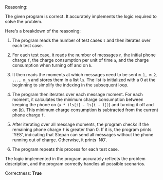 Reasoning:

The given program is correct. It accurately implements the logic required to solve the problem.

Here's a breakdown of the reasoning:

1. The program reads the number of test cases `t` and then iterates over each test case.

2. For each test case, it reads the number of messages `n`, the initial phone charge `f`, the charge consumption per unit of time `a`, and the charge consumption when turning off and on `b`.

3. It then reads the moments at which messages need to be sent `m_1, m_2, ..., m_n` and stores them in a list `ls`. The list is initialized with a 0 at the beginning to simplify the indexing in the subsequent loop.

4. The program then iterates over each message moment. For each moment, it calculates the minimum charge consumption between keeping the phone on (`a * (ls[i] - ls[i - 1])`) and turning it off and on (`b`). This minimum charge consumption is subtracted from the current phone charge `f`.

5. After iterating over all message moments, the program checks if the remaining phone charge `f` is greater than 0. If it is, the program prints 'YES', indicating that Stepan can send all messages without the phone running out of charge. Otherwise, it prints 'NO'.

6. The program repeats this process for each test case.

The logic implemented in the program accurately reflects the problem description, and the program correctly handles all possible scenarios.

Correctness: **True**